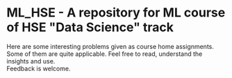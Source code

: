 # ML_HSE - A repository for ML course of HSE "Data Science" track
Here are some interesting problems given as course home assignments. Some of them are quite applicable. Feel free to read, understand the insights and use.  
Feedback is welcome.
